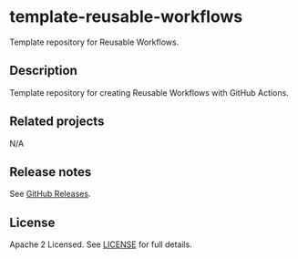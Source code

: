 # template-reusable-workflows

Template repository for Reusable Workflows.

## Description

Template repository for creating Reusable Workflows with GitHub Actions.

## Related projects

N/A

## Release notes

See [GitHub Releases][releases].

## License

Apache 2 Licensed. See [LICENSE](LICENSE) for full details.

[releases]: https://github.com/tmknom/template-reusable-workflows/releases
